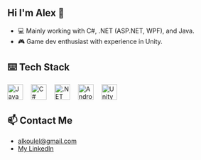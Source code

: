 ## Hi I'm Alex 👋
- 💻 Mainly working with C#, .NET (ASP.NET, WPF), and Java.
- 🎮 Game dev enthusiast with experience in Unity.

## ⌨️ Tech Stack
<div align="left"> 
  <img src="https://cdn.jsdelivr.net/gh/devicons/devicon@latest/icons/java/java-original.svg" height="35" alt="Java logo"  />
  <img width="10" />
  <img src="https://cdn.jsdelivr.net/gh/devicons/devicon@latest/icons/csharp/csharp-original.svg" height="35" alt="C# logo"  />
  <img width="10" />
  <img src="https://cdn.jsdelivr.net/gh/devicons/devicon@latest/icons/dotnetcore/dotnetcore-original.svg" height="35" alt=".NET logo"  />
  <img width="10" />
  <img src="https://cdn.jsdelivr.net/gh/devicons/devicon@latest/icons/androidstudio/androidstudio-original.svg" height="35" alt="Android Studio logo"  />
  <img width="10" />
  <img src="https://cdn.jsdelivr.net/gh/devicons/devicon@latest/icons/unity/unity-original.svg" height="35" alt="Unity logo"  />
  <img width="10" />
</div>

## 📫 Contact Me
- [alkoulel@gmail.com](mailto:alkoulel@gmail.com)
- [My LinkedIn](https://www.linkedin.com/in/alexandros-koulelis/)

